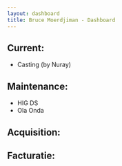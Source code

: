 ```yaml
---
layout: dashboard
title: Bruce Moerdjiman - Dashboard
---
```


## Current:
- Casting (by Nuray)

## Maintenance:
- HIG DS
- Ola Onda

## Acquisition:


## Facturatie:
